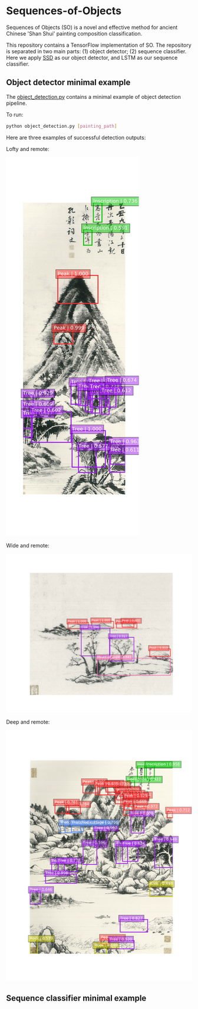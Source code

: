 # Sequences-of-Objects

Sequences of Objects (SO) is a novel and effective method for ancient Chinese 'Shan Shui' painting composition classification.

This repository contains a TensorFlow implementation of SO. The repository is separated in two main parts: (1) object detector; (2) sequence classifier. Here we apply [SSD](http://arxiv.org/abs/1512.02325) as our object detector, and LSTM as our sequence classifier.

## Object detector minimal example

The [object_detection.py](object_detector/notebooks/object_detection.py) contains a minimal example of object detection pipeline.

To run:
```bash
python object_detection.py [painting_path]
```

Here are three examples of successful detection outputs:

Lofty and remote:

![](object_detector/results/lofty_and_remote.jpg)

Wide and remote:

![](object_detector/results/wide_and_remote.jpg)

Deep and remote:

![](object_detector/results/deep_and_remote.jpg)

## Sequence classifier minimal example

